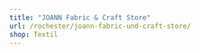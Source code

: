 ```yaml
---
title: "JOANN Fabric & Craft Store"
url: /rochester/joann-fabric-und-craft-store/
shop: Textil
---
```

